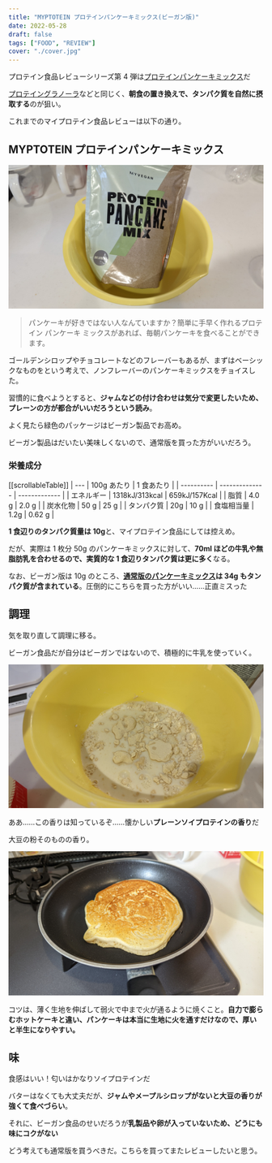 ```yaml
---
title: "MYPTOTEIN プロテインパンケーキミックス(ビーガン版)"
date: 2022-05-28
draft: false
tags: ["FOOD", "REVIEW"]
cover: "./cover.jpg"
---
```


プロテイン食品レビューシリーズ第 4 弾は[プロテインパンケーキミックス](https://px.a8.net/svt/ejp?a8mat=3N3PXV+GF7GHE+45DI+BW0YB&a8ejpredirect=https%3A%2F%2Fwww.myprotein.jp%2Fsports-nutrition%2Fvegan-protein-pancake-mix%2F11802970.html)だ

[プロテイングラノーラ](https://px.a8.net/svt/ejp?a8mat=3N3PXV+GF7GHE+45DI+BW0YB&a8ejpredirect=https%3A%2F%2Fwww.myprotein.jp%2Fsports-nutrition%2Fprotein-granola%2F11091293.html)などと同じく、**朝食の置き換えで、タンパク質を自然に摂取する**のが狙い。

これまでのマイプロテイン食品レビューは以下の通り。

<LinkBox url="https://blog.gensobunya.net/post/2022/05/myprotein_protein_spread/" />

<LinkBox url="https://blog.gensobunya.net/post/2022/05/myprotein_protein_spread/" />

<LinkBox url="https://blog.gensobunya.net/post/2022/05/protein_granola/" />

<LinkBox url="https://blog.gensobunya.net/post/2022/02/mp_lean_cookie/" />

## MYPTOTEIN プロテインパンケーキミックス

![package](./cover.jpg)

> パンケーキが好きではない人なんていますか？簡単に手早く作れるプロテイン パンケーキ ミックスがあれば、毎朝パンケーキを食べることができます。

ゴールデンシロップやチョコレートなどのフレーバーもあるが、まずはベーシックなものをという考えで、ノンフレーバーのパンケーキミックスをチョイスした。

習慣的に食べようとすると、**ジャムなどの付け合わせは気分で変更したいため、プレーンの方が都合がいいだろうという読み**。

よく見たら緑色のパッケージはビーガン製品でお高め。

ビーガン製品はだいたい美味しくないので、通常版を買った方がいいだろう。

<LinkBox url="https://www.myprotein.jp/sports-nutrition/protein-pancake-mix/10867261.html" linkUrl="https://px.a8.net/svt/ejp?a8mat=3N3PXV+GF7GHE+45DI+BW0YB&a8ejpredirect=https%3A%2F%2Fwww.myprotein.jp%2Fsports-nutrition%2Fprotein-pancake-mix%2F10867261.html" />

### 栄養成分

[[scrollableTable]]
| ---        | 100g あたり    | 1 食あたり    |
| ---------- | -------------- | ------------- |
| エネルギー | 1318kJ/313kcal | 659kJ/157Kcal |
| 脂質       | 4.0 g          | 2.0 g         |
| 炭水化物   | 50 g           | 25 g          |
| タンパク質 | 20g            | 10 g          |
| 食塩相当量 | 1.2g           | 0.62 g        |

**1 食辺りのタンパク質量は 10g**と、マイプロテイン食品にしては控えめ。

だが、実際は 1 枚分 50g のパンケーキミックスに対して、**70ml ほどの牛乳や無脂肪乳を合わせるので、実質的な 1 食辺りタンパク質は更に多く**なる。

なお、ビーガン版は 10g のところ、**[通常版のパンケーキミックス](https://px.a8.net/svt/ejp?a8mat=3N3PXV+GF7GHE+45DI+BW0YB&a8ejpredirect=https%3A%2F%2Fwww.myprotein.jp%2Fsports-nutrition%2Fprotein-pancake-mix%2F10867261.html)は 34g もタンパク質が含まれている**。圧倒的にこちらを買った方がいい……正直ミスった

## 調理

気を取り直して調理に移る。

ビーガン食品だが自分はビーガンではないので、積極的に牛乳を使っていく。

![混ぜる](./mix.jpg)

ああ……この香りは知っているぞ……懐かしい**プレーンソイプロテインの香り**だ

大豆の粉そのものの香り。

![じっくり弱火で火を通す](./yaki.jpg)

コツは、薄く生地を伸ばして弱火で中まで火が通るように焼くこと。**自力で膨らむホットケーキと違い、パンケーキは本当に生地に火を通すだけなので、厚いと半生になりやすい。**

## 味

食感はいい！匂いはかなりソイプロテインだ

バターはなくても大丈夫だが、**ジャムやメープルシロップがないと大豆の香りが強くて食べづらい**。

それに、ビーガン食品のせいだろうが**乳製品や卵が入っていないため、どうにも味にコクがない**

どう考えても通常版を買うべきだ。こちらを買ってまたレビューしたいと思う。

<LinkBox url="https://www.myprotein.jp/sports-nutrition/protein-pancake-mix/10867261.html" linkUrl="https://px.a8.net/svt/ejp?a8mat=3N3PXV+GF7GHE+45DI+BW0YB&a8ejpredirect=https%3A%2F%2Fwww.myprotein.jp%2Fsports-nutrition%2Fprotein-pancake-mix%2F10867261.html" />
